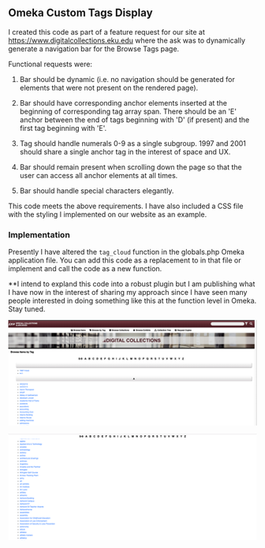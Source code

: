 ## Omeka Custom Tags Display

I created this code as part of a feature request for our site at https://www.digitalcollections.eku.edu where the ask was to dynamically generate a navigation bar for the Browse Tags page.

Functional requests were:

1. Bar should be dynamic (i.e. no navigation should be generated for elements that were not present on the rendered page). 

2. Bar should have corresponding anchor elements inserted at the beginning of corresponding tag array span. There should be an 'E' anchor between the end of tags beginning with 'D' (if present) and the first tag beginning with 'E'.

3. Tag should handle numerals 0-9 as a single subgroup. 1997 and 2001 should share a single anchor tag in the interest of space and UX.

4. Bar should remain present when scrolling down the page so that the user can access all anchor elements at all times.

5. Bar should handle special characters elegantly. 

This code meets the above requirements. I have also included a CSS file with the styling I implemented on our website as an example.

### Implementation

Presently I have altered the `tag_cloud` function in the globals.php Omeka application file. You can add this code as a replacement to in that file or implement and call the code as a new function.

**I intend to expland this code into a robust plugin but I am publishing what I have now in the interest of sharing my approach since I have seen many people interested in doing something like this at the function level in Omeka. Stay tuned.

![Screenshot](screengrabs/screen_grab_1.PNG)

![Screenshot 2](screengrabs/screen_grab_2.PNG)
